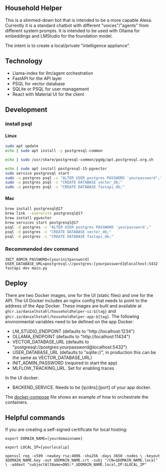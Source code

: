 ## Household Helper

This is a slimmed-down bot that is intended to be a more capable Alexa.  Currently it is a standard chatbot with different "voices"/"agents" from different system prompts.  It is intended to be used with Ollama for embeddings and LMStudio for the foundation model.

The intent is to create a local/private "intelligence appliance".

## Technology

* Llama-index for llm/agent orchestration
* FastAPI for the API layer
* PSQL for vector database
* SQLite or PSQL for user management
* React with Material UI for the client

## Development

### install psql

#### Linux

```sh
sudo apt update
echo | sudo apt install -y postgresql-common

echo | sudo /usr/share/postgresql-common/pgdg/apt.postgresql.org.sh

echo | sudo apt install postgresql-15-pgvector
sudo service postgresql start
sudo -u postgres psql -c "ALTER USER postgres PASSWORD 'yourpassword';"
sudo -u postgres psql -c "CREATE DATABASE vector_db;"
sudo -u postgres psql -c "CREATE DATABASE fastapi_db;"
```

#### Mac

```sh
brew install postgresql@17
brew link --overwrite postgresql@17
brew install pgvector
brew services start postgresql@17
psql -d postgres -c "ALTER USER postgres PASSWORD 'yourpassword';"
psql -d postgres -c "CREATE DATABASE vector_db;"
psql -d postgres -c "CREATE DATABASE fastapi_db;"
```

### Recommended dev command

`INIT_ADMIN_PASSWORD=[yourinitpassword] USER_DATABASE_URL=postgresql://postgres:[yourpassword]@localhost:5432 fastapi dev main.py`


## Deploy

There are two Docker images, one for the UI (static files) and one for the API.  The UI Docker includes an nginx config that needs to point to the address of the App Docker.  These images are built and available at `ghcr.io/danielhstahl/householdhelper-ui:${tag}` and `ghcr.io/danielhstahl/householdhelper-app:${tag}`.  The following environmental variables need to be defined on the app Docker:
* LM_STUDIO_ENDPOINT (defaults to "http://localhost:1234")
* OLLAMA_ENDPOINT (defaults to "http://localhost:11434")
* VECTOR_DATABASE_URL (defaults to "postgresql://postgres:yourpassword@localhost:5432")
* USER_DATABASE_URL (defaults to "sqlite://", in production this can be the same as VECTOR_DATABASE_URL)
* INIT_ADMIN_PASSWORD (required to start the app)
* MLFLOW_TRACKING_URL.  Set for enabling traces

In the UI docker:
* BACKEND_SERVICE.  Needs to be [ip/dns]:[port] of your app docker.

The [docker-compose](./docker/docker-compose.yml) file shows an example of how to orchestrate the containers.

## Helpful commands

If you are creating a self-signed certificate for local hosting:

`export DOMAIN_NAME=[yourdomainname]`

`export LOCAL_IP=[yourlocalip]`

`openssl req -x509 -newkey rsa:4096 -sha256 -days 3650 -nodes \
  -keyout $DOMAIN_NAME.key -out $DOMAIN_NAME.crt -subj "/CN=$DOMAIN_NAME.local" \
  -addext "subjectAltName=DNS:*.$DOMAIN_NAME.local,IP:$LOCAL_IP"`
